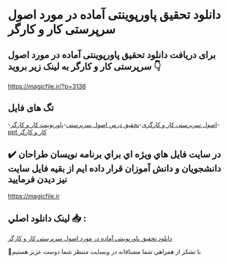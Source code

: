 # دانلود تحقیق پاورپوینتی آماده در مورد اصول سرپرستی کار و کارگر

## برای دریافت دانلود تحقیق پاورپوینتی آماده در مورد اصول سرپرستی کار و کارگر به لینک زیر بروید 👇

https://magicfile.ir/?p=3136

## تگ های فایل

-[اصول سرپرستی کار و کارگری](https://magicfile.ir/product/%d9%be%d8%a7%d9%88%d8%b1%d9%be%d9%88%d9%8a%d9%86%d8%aa-%d8%af%d8%b1-%d9%85%d9%88%d8%b1%d8%af-%d8%a7%d8%b5%d9%88%d9%84-%d8%b3%d8%b1%d9%be%d8%b1%d8%b3%d8%aa%db%8c-%da%a9%d8%a7%d8%b1-%d9%88-%da%a9%d8%a7%d8%b1%da%af%d8%b1/)-[تحقیق درس اصول سرپرستی](https://magicfile.ir/product/%d9%be%d8%a7%d9%88%d8%b1%d9%be%d9%88%d9%8a%d9%86%d8%aa-%d8%af%d8%b1-%d9%85%d9%88%d8%b1%d8%af-%d8%a7%d8%b5%d9%88%d9%84-%d8%b3%d8%b1%d9%be%d8%b1%d8%b3%d8%aa%db%8c-%da%a9%d8%a7%d8%b1-%d9%88-%da%a9%d8%a7%d8%b1%da%af%d8%b1/)-[پاورپوینت کار و کارگر](https://magicfile.ir/product/%d9%be%d8%a7%d9%88%d8%b1%d9%be%d9%88%d9%8a%d9%86%d8%aa-%d8%af%d8%b1-%d9%85%d9%88%d8%b1%d8%af-%d8%a7%d8%b5%d9%88%d9%84-%d8%b3%d8%b1%d9%be%d8%b1%d8%b3%d8%aa%db%8c-%da%a9%d8%a7%d8%b1-%d9%88-%da%a9%d8%a7%d8%b1%da%af%d8%b1/)-[ppt کار و کارگر](https://magicfile.ir/product/%d9%be%d8%a7%d9%88%d8%b1%d9%be%d9%88%d9%8a%d9%86%d8%aa-%d8%af%d8%b1-%d9%85%d9%88%d8%b1%d8%af-%d8%a7%d8%b5%d9%88%d9%84-%d8%b3%d8%b1%d9%be%d8%b1%d8%b3%d8%aa%db%8c-%da%a9%d8%a7%d8%b1-%d9%88-%da%a9%d8%a7%d8%b1%da%af%d8%b1/)

## ✔️ در سايت فايل هاي ويژه اي براي برنامه نويسان طراحان دانشجويان و دانش آموزان قرار داده ايم از بقيه فايل سايت نيز ديدن فرماييد

https://magicfile.ir


## لينک دانلود اصلي 📥 :

[دانلود تحقیق پاورپوینتی آماده در مورد اصول سرپرستی کار و کارگر](https://magicfile.ir/product/%d9%be%d8%a7%d9%88%d8%b1%d9%be%d9%88%d9%8a%d9%86%d8%aa-%d8%af%d8%b1-%d9%85%d9%88%d8%b1%d8%af-%d8%a7%d8%b5%d9%88%d9%84-%d8%b3%d8%b1%d9%be%d8%b1%d8%b3%d8%aa%db%8c-%da%a9%d8%a7%d8%b1-%d9%88-%da%a9%d8%a7%d8%b1%da%af%d8%b1/) 


🙏با تشکر از همراهي شما مشتاقانه در وبسایت منتظر شما دوست عزیز هستیم

